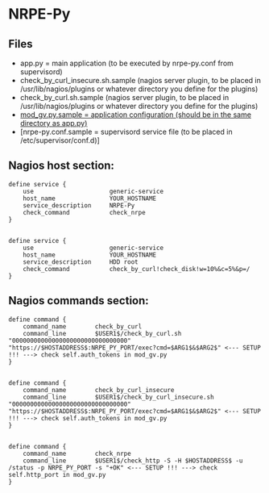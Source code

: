 # NRPE-Py

## Files
* app.py = main application (to be executed by nrpe-py.conf from supervisord)
* check_by_curl_insecure.sh.sample (nagios server plugin, to be placed in /usr/lib/nagios/plugins or whatever directory you define for the plugins)
* check_by_curl.sh.sample (nagios server plugin, to be placed in /usr/lib/nagios/plugins or whatever directory you define for the plugins)
* [mod_gv.py.sample = application configuration (should be in the same directory as app.py)](https://github.com/vbeskrovny/NRPE-Py/blob/f1e144bab3767ae71e3d339c9f008d3e0ca06655/mod_gv.py.sample)
* [nrpe-py.conf.sample = supervisord service file (to be placed in /etc/supervisor/conf.d)]


## Nagios host section:
```
define service {                                                                                                                                                               
    use                     generic-service
    host_name               YOUR_HOSTNAME
    service_description     NRPE-Py
    check_command           check_nrpe
}


define service {                                                                                                                                                               
    use                     generic-service
    host_name               YOUR_HOSTNAME
    service_description     HDD root
    check_command           check_by_curl!check_disk!w=10%&c=5%&p=/
}
```

## Nagios commands section:
```
define command {
    command_name        check_by_curl
    command_line        $USER1$/check_by_curl.sh "00000000000000000000000000000000" "https://$HOSTADDRESS$:NRPE_PY_PORT/exec?cmd=$ARG1$&$ARG2$" <--- SETUP !!! ---> check self.auth_tokens in mod_gv.py
}


define command {
    command_name        check_by_curl_insecure
    command_line        $USER1$/check_by_curl_insecure.sh "00000000000000000000000000000000" "https://$HOSTADDRESS$:NRPE_PY_PORT/exec?cmd=$ARG1$&$ARG2$" <--- SETUP !!! ---> check self.auth_tokens in mod_gv.py
}


define command {
    command_name        check_nrpe
    command_line        $USER1$/check_http -S -H $HOSTADDRESS$ -u /status -p NRPE_PY_PORT -s "+OK" <--- SETUP !!! ---> check self.http_port in mod_gv.py
}
```